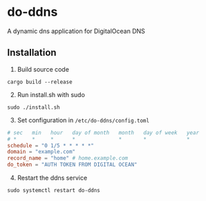# do-ddns
A dynamic dns application for DigitalOcean DNS

## Installation
1. Build source code
```
cargo build --release
```
2. Run install.sh with sudo
```
sudo ./install.sh
```
3. Set configuration in `/etc/do-ddns/config.toml`
```toml
# sec   min   hour   day of month   month   day of week   year
# *     *     *      *              *       *             *
schedule = "0 1/5 * * * * *"
domain = "example.com"
record_name = "home" # home.example.com
do_token = "AUTH TOKEN FROM DIGITAL OCEAN"
```
4. Restart the ddns service
```
sudo systemctl restart do-ddns
```
